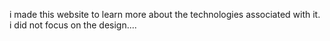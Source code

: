 i made this website to learn more about the technologies associated with it.
i did not focus on the design....

